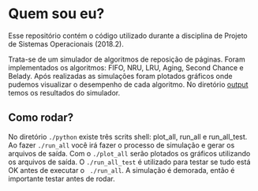 # Quem sou eu? 
Esse repositório contém o código utilizado durante a disciplina de Projeto de Sistemas Operacionais (2018.2). 

Trata-se de um simulador de algoritmos de reposição de páginas. Foram implementados os algoritmos: FIFO, NRU, LRU, Aging, Second Chance e Belady. Após realizadas as simulações foram plotados gráficos onde pudemos visualizar o desempenho de cada algoritmo. No diretório 
[output](./python/output/) temos os resultados do simulador. 

## Como rodar? 
No diretório ```./python``` existe três scrits shell: plot_all, run_all e run_all_test. 
Ao fazer ```./run_all``` você irá fazer o processo de simulação e gerar os arquivos de saída. Com o ```./plot_all``` serão plotados os gráficos utilizando os arquivos de saída. O ```./run_all_test``` é utilizado para testar se tudo está OK antes de executar o ``` ./run_all```. A simulação é demorada, então é importante testar antes de rodar.
